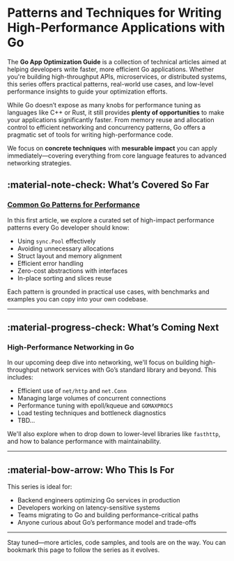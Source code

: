 # Patterns and Techniques for Writing High-Performance Applications with Go

The **Go App Optimization Guide** is a collection of technical articles aimed at helping developers write faster, more efficient Go applications. Whether you're building high-throughput APIs, microservices, or distributed systems, this series offers practical patterns, real-world use cases, and low-level performance insights to guide your optimization efforts.

While Go doesn’t expose as many knobs for performance tuning as languages like C++ or Rust, it still provides **plenty of opportunities** to make your applications significantly faster. From memory reuse and allocation control to efficient networking and concurrency patterns, Go offers a pragmatic set of tools for writing high-performance code.

We focus on **concrete techniques** with **mesurable impact** you can apply immediately—covering everything from core language features to advanced networking strategies.

## :material-note-check: What’s Covered So Far

### [Common Go Patterns for Performance](./01-common-patterns/index.md)

In this first article, we explore a curated set of high-impact performance patterns every Go developer should know:

- Using `sync.Pool` effectively
- Avoiding unnecessary allocations
- Struct layout and memory alignment
- Efficient error handling
- Zero-cost abstractions with interfaces
- In-place sorting and slices reuse

Each pattern is grounded in practical use cases, with benchmarks and examples you can copy into your own codebase.

---

## :material-progress-check: What’s Coming Next

### High-Performance Networking in Go

In our upcoming deep dive into networking, we'll focus on building high-throughput network services with Go’s standard library and beyond. This includes:

- Efficient use of `net/http` and `net.Conn`
- Managing large volumes of concurrent connections
- Performance tuning with epoll/kqueue and `GOMAXPROCS`
- Load testing techniques and bottleneck diagnostics
- TBD...

We'll also explore when to drop down to lower-level libraries like `fasthttp`, and how to balance performance with maintainability.

---

## :material-bow-arrow: Who This Is For

This series is ideal for:

- Backend engineers optimizing Go services in production
- Developers working on latency-sensitive systems
- Teams migrating to Go and building performance-critical paths
- Anyone curious about Go’s performance model and trade-offs

---

Stay tuned—more articles, code samples, and tools are on the way. You can bookmark this page to follow the series as it evolves.